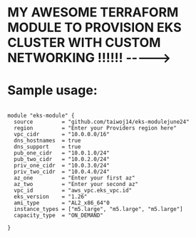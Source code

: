 # MY AWESOME TERRAFORM MODULE TO PROVISION EKS CLUSTER WITH CUSTOM NETWORKING !!!!!! ----->

# Sample usage:

~~~ 

module "eks-module" {
  source         = "github.com/taiwoj14/eks-modulejune24"
  region         = "Enter your Providers region here"
  vpc_cidr       = "10.0.0.0/16"
  dns_hostnames  = true
  dns_support    = true
  pub_one_cidr   = "10.0.1.0/24"
  pub_two_cidr   = "10.0.2.0/24"
  priv_one_cidr  = "10.0.3.0/24"
  priv_two_cidr  = "10.0.4.0/24"
  az_one         = "Enter your first az"
  az_two         = "Enter your second az"
  vpc_id         = "aws_vpc.eks_vpc.id"
  eks_version    = "1.26"
  ami_type       = "AL2_x86_64"0
  instance_types = ["m5.large", "m5.large", "m5.large"]
  capacity_type  = "ON_DEMAND"

}

~~~

